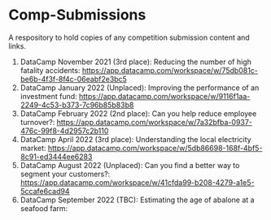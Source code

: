 # Comp-Submissions
A respository to hold copies of any competition submission content and links.

1. DataCamp November 2021 (3rd place): Reducing the number of high fatality accidents: https://app.datacamp.com/workspace/w/75db081c-be6b-4f3f-8f4c-06eabf2e3bc5
2. DataCamp January 2022 (Unplaced): Improving the performance of an investment fund: https://app.datacamp.com/workspace/w/9116f1aa-2249-4c53-b373-7c96b85b83b8
3. DataCamp February 2022 (2nd place): Can you help reduce employee turnover?: https://app.datacamp.com/workspace/w/7a32bfba-0937-476c-99f8-4d2957c2b110
4. DataCamp April 2022 (3rd place): Understanding the local electricity market: https://app.datacamp.com/workspace/w/5db86698-168f-4bf5-8c91-ed3444ee6283
5. DataCamp August 2022 (Unplaced): Can you find a better way to segment your customers?: https://app.datacamp.com/workspace/w/41cfda99-b208-4279-a1e5-5ccafe6cad94
6. DataCamp September 2022 (TBC): Estimating the age of abalone at a seafood farm: 
